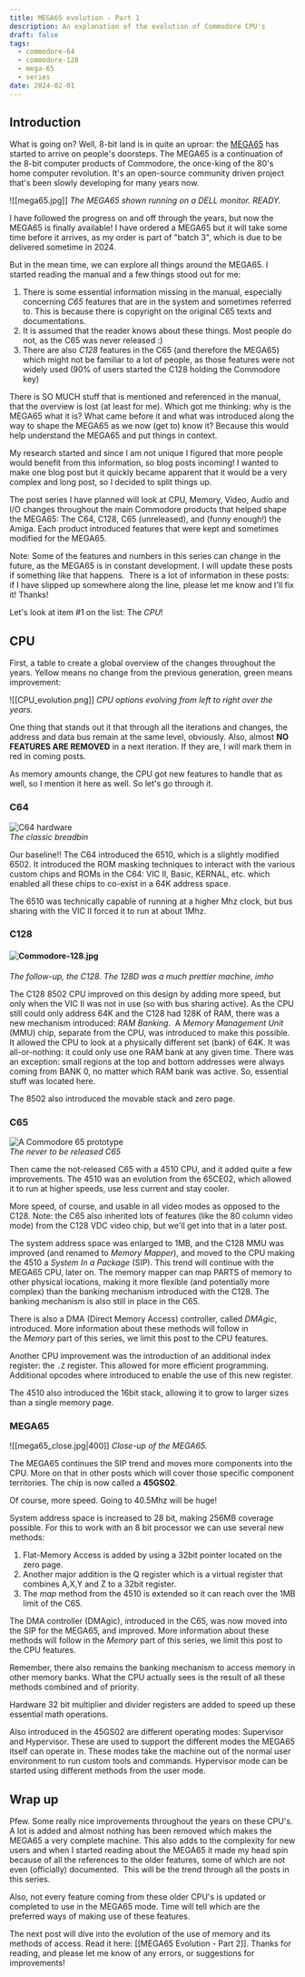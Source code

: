```yaml
---
title: MEGA65 evolution - Part 1
description: An explanation of the evolution of Commodore CPU's
draft: false
tags:
  - commodore-64
  - commodore-128
  - mega-65
  - series
date: 2024-02-01
---
```

## Introduction

What is going on? Well, 8-bit land is in quite an uproar: the [MEGA65](https://mega65.org/) has started to arrive on people's doorsteps. The MEGA65 is a continuation of the 8-bit computer products of Commodore, the once-king of the 80's home computer revolution. It's an open-source community driven project that's been slowly developing for many years now.

![[mega65.jpg]]
*The MEGA65 shown running on a DELL monitor. READY.*

I have followed the progress on and off through the years, but now the MEGA65 is finally available! I have ordered a MEGA65 but it will take some time before it arrives, as my order is part of "batch 3", which is due to be delivered sometime in 2024.

But in the mean time, we can explore all things around the MEGA65. I started reading the manual and a few things stood out for me:

1. There is some essential information missing in the manual, especially concerning *C65* features that are in the system and sometimes referred to. This is because there is copyright on the original C65 texts and documentations.
2. It is assumed that the reader knows about these things. Most people do not, as the C65 was never released :)
3. There are also *C128* features in the C65 (and therefore the MEGA65) which might not be familiar to a lot of people, as those features were not widely used (90% of users started the C128 holding the Commodore key)

There is SO MUCH stuff that is mentioned and referenced in the manual, that the overview is lost (at least for me). Which got me thinking: why is the MEGA65 what it is? What came before it and what was introduced along the way to shape the MEGA65 as we now (get to) know it? Because this would help understand the MEGA65 and put things in context.

My research started and since I am not unique I figured that more people would benefit from this information, so blog posts incoming! I wanted to make one blog post but it quickly became apparent that it would be a very complex and long post, so I decided to split things up.

The post series I have planned will look at CPU, Memory, Video, Audio and I/O changes throughout the main Commodore products that helped shape the MEGA65: The C64, C128, C65 (unreleased), and (funny enough!) the Amiga. Each product introduced features that were kept and sometimes modified for the MEGA65.

Note: Some of the features and numbers in this series can change in the future, as the MEGA65 is in constant development. I will update these posts if something like that happens.  There is a lot of information in these posts: if I have slipped up somewhere along the line, please let me know and I'll fix it! Thanks!

Let's look at item #1 on the list: The *CPU*!

## CPU

First, a table to create a global overview of the changes throughout the years. Yellow means no change from the previous generation, green means improvement:

![[CPU_evolution.png]]
*CPU options evolving from left to right over the years.*

One thing that stands out it that through all the iterations and changes, the address and data bus remain at the same level, obviously. Also, almost **NO FEATURES ARE REMOVED** in a next iteration. If they are, I will mark them in red in coming posts.

As memory amounts change, the CPU got new features to handle that as well, so I mention it here as well. So let's go through it.

### C64  

![C64 hardware](https://upload.wikimedia.org/wikipedia/commons/thumb/e/e9/Commodore-64-Computer-FL.jpg/300px-Commodore-64-Computer-FL.jpg)  
*The classic breadbin*

Our baseline!! The C64 introduced the 6510, which is a slightly modified 6502. It introduced the ROM masking techniques to interact with the various custom chips and ROMs in the C64: VIC II, Basic, KERNAL, etc. which enabled all these chips to co-exist in a 64K address space.

The 6510 was technically capable of running at a higher Mhz clock, but bus sharing with the VIC II forced it to run at about 1Mhz.

### C128

#### ![Commodore-128.jpg](https://upload.wikimedia.org/wikipedia/commons/thumb/b/b1/Commodore-128.jpg/280px-Commodore-128.jpg)
*The follow-up, the C128. The 128D was a much prettier machine, imho*

The C128 8502 CPU improved on this design by adding more speed, but only when the VIC II was not in use (so with bus sharing active). As the CPU still could only address 64K and the C128 had 128K of RAM, there was a new mechanism introduced: *RAM Banking*.  A *Memory Management Unit* (MMU) chip, separate from the CPU, was introduced to make this possible. It allowed the CPU to look at a physically different set (bank) of 64K. It was all-or-nothing: it could only use one RAM bank at any given time. There was an exception: small regions at the top and bottom addresses were always coming from BANK 0, no matter which RAM bank was active. So, essential stuff was located here.

The 8502 also introduced the movable stack and zero page.

### C65  

![A Commodore 65 prototype](https://upload.wikimedia.org/wikipedia/commons/thumb/1/18/C65alleine_%28no_bg%29_%28balance%29.jpg/300px-C65alleine_%28no_bg%29_%28balance%29.jpg)  
*The never to be released C65*

Then came the not-released C65 with a 4510 CPU, and it added quite a few improvements. The 4510 was an evolution from the 65CE02, which allowed it to run at higher speeds, use less current and stay cooler.  

More speed, of course, and usable in all video modes as opposed to the C128. Note: the C65 also inherited lots of features (like the 80 column video mode) from the C128 VDC video chip, but we'll get into that in a later post.

The system address space was enlarged to 1MB, and the C128 MMU was improved (and renamed to *Memory Mapper*), and moved to the CPU making the 4510 a *System In a Package* (SIP). This trend will continue with the MEGA65 CPU, later on. The memory mapper can map PARTS of memory to other physical locations, making it more flexible (and potentially more complex) than the banking mechanism introduced with the C128. The banking mechanism is also still in place in the C65.

There is also a DMA (Direct Memory Access) controller, called *DMAgic*, introduced. More information about these methods will follow in the _Memory_ part of this series, we limit this post to the CPU features.

Another CPU improvement was the introduction of an additional index register: the `.Z` register. This allowed for more efficient programming. Additional opcodes where introduced to enable the use of this new register.

The 4510 also introduced the 16bit stack, allowing it to grow to larger sizes than a single memory page.

### MEGA65

![[mega65_close.jpg|400]]
*Close-up of the MEGA65.*

The MEGA65 continues the SIP trend and moves more components into the CPU. More on that in other posts which will cover those specific component territories. The chip is now called a **45GS02**.  

Of course, more speed. Going to 40.5Mhz will be huge!  

System address space is increased to 28 bit, making 256MB coverage possible. For this to work with an 8 bit processor we can use several new methods:

1. Flat-Memory Access is added by using a 32bit pointer located on the zero page.
2. Another major addition is the Q register which is a virtual register that combines A,X,Y and Z to a 32bit register.
3. The *map* method from the 4510 is extended so it can reach over the 1MB limit of the C65.  

The DMA controller (DMAgic), introduced in the C65, was now moved into the SIP for the MEGA65, and improved. More information about these methods will follow in the _Memory_ part of this series, we limit this post to the CPU features.  

Remember, there also remains the banking mechanism to access memory in other memory banks. What the CPU actually sees is the result of all these methods combined and of priority.

Hardware 32 bit multiplier and divider registers are added to speed up these essential math operations.  

Also introduced in the 45GS02 are different operating modes: Supervisor and Hypervisor. These are used to support the different modes the MEGA65 itself can operate in. These modes take the machine out of the normal user environment to run custom tools and commands. Hypervisor mode can be started using different methods from the user mode.

## Wrap up

Pfew. Some really nice improvements throughout the years on these CPU's. A lot is added and almost nothing has been removed which makes the MEGA65 a very complete machine. This also adds to the complexity for new users and when I started reading about the MEGA65 it made my head spin because of all the references to the older features, some of which are not even (officially) documented.  This will be the trend through all the posts in this series.

Also, not every feature coming from these older CPU's is updated or completed to use in the MEGA65 mode. Time will tell which are the preferred ways of making use of these features.

The next post will dive into the evolution of the use of memory and its methods of access.  Read it here: [[MEGA65 Evolution - Part 2]]. Thanks for reading, and please let me know of any errors, or suggestions for improvements!
